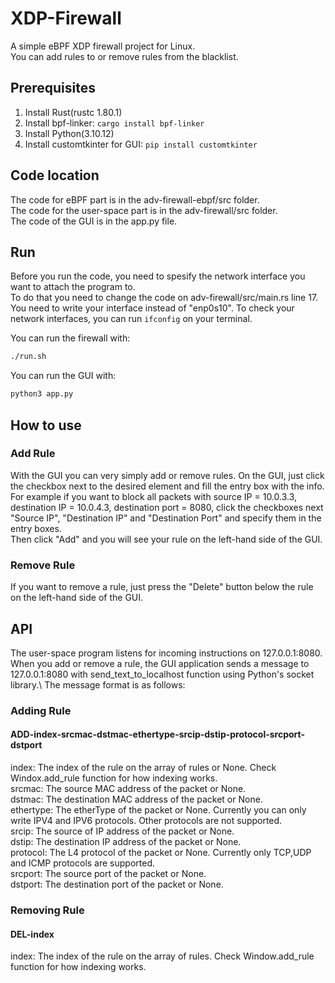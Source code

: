 # XDP-Firewall
A simple eBPF XDP firewall project for Linux.\
You can add rules to or remove rules from the blacklist.

## Prerequisites

1. Install Rust(rustc 1.80.1)
2. Install bpf-linker: `cargo install bpf-linker`
3. Install Python(3.10.12)
4. Install customtkinter for GUI: `pip install customtkinter`

## Code location
The code for eBPF part is in the adv-firewall-ebpf/src folder.\
The code for the user-space part is in the adv-firewall/src folder.\
The code of the GUI is in the app.py file.

## Run

Before you run the code, you need to spesify the network interface you want to attach the program to.\
To do that you need to change the code on adv-firewall/src/main.rs line 17.
You need to write your interface instead of "enp0s10".
To check your network interfaces, you can run `ifconfig` on your terminal.

You can run the firewall with: 
```bash
./run.sh
```
You can run the GUI with:
```bash
python3 app.py
```
## How to use
### Add Rule 
With the GUI you can very simply add or remove rules. On the GUI, just click the checkbox next to the desired element and fill the entry box with the info.\
For example if you want to block all packets with source IP = 10.0.3.3, destination IP = 10.0.4.3, destination port = 8080, click the checkboxes next "Source IP", "Destination IP" and "Destination Port" and specify them in the entry boxes.\
Then click "Add" and you will see your rule on the left-hand side of the GUI. 
### Remove Rule
If you want to remove a rule, just press the "Delete" button below the rule on the left-hand side of the GUI.

## API

The user-space program listens for incoming instructions on 127.0.0.1:8080. When you add or remove a rule, the GUI application sends a message to 127.0.0.1:8080 with send_text_to_localhost function using Python's socket library.\ 
The message format is as follows:
### Adding Rule
#### ADD-index-srcmac-dstmac-ethertype-srcip-dstip-protocol-srcport-dstport
index: The index of the rule on the array of rules or None. Check Windox.add_rule function for how indexing works.\
srcmac: The source MAC address of the packet or None.\
dstmac: The destination MAC address of the packet or None.\
ethertype: The etherType of the packet or None. Currently you can only write IPV4 and IPV6 protocols. Other protocols are not supported.\
srcip: The source of IP address of the packet or None.\
dstip: The destination IP address of the packet or None.\
protocol: The L4 protocol of the packet or None. Currently only TCP,UDP and ICMP protocols are supported.\
srcport: The source port of the packet or None.\
dstport: The destination port of the packet or None.

### Removing Rule
#### DEL-index
index: The index of the rule on the array of rules. Check Window.add_rule function for how indexing works.
